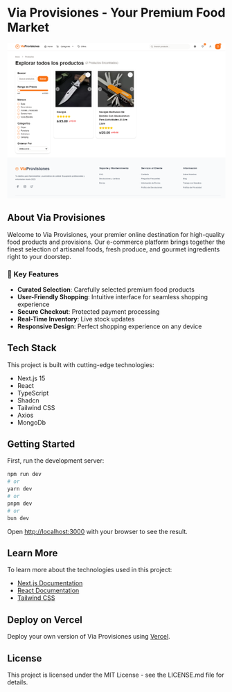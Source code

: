 # Via Provisiones - Your Premium Food Market

![Via Provisiones Store](./public/image.png)

## About Via Provisiones

Welcome to Via Provisiones, your premier online destination for high-quality food products and provisions. Our e-commerce platform brings together the finest selection of artisanal foods, fresh produce, and gourmet ingredients right to your doorstep.

### 🌟 Key Features

- **Curated Selection**: Carefully selected premium food products
- **User-Friendly Shopping**: Intuitive interface for seamless shopping experience
- **Secure Checkout**: Protected payment processing
- **Real-Time Inventory**: Live stock updates
- **Responsive Design**: Perfect shopping experience on any device

## Tech Stack

This project is built with cutting-edge technologies:

- Next.js 15
- React
- TypeScript
- Shadcn
- Tailwind CSS
- Axios
- MongoDb

## Getting Started

First, run the development server:

```bash
npm run dev
# or
yarn dev
# or
pnpm dev
# or
bun dev
```

Open [http://localhost:3000](http://localhost:3000) with your browser to see the result.

## Learn More

To learn more about the technologies used in this project:

- [Next.js Documentation](https://nextjs.org/docs)
- [React Documentation](https://reactjs.org/)
- [Tailwind CSS](https://tailwindcss.com/)

## Deploy on Vercel

Deploy your own version of Via Provisiones using [Vercel](https://vercel.com/new?utm_medium=default-template&filter=next.js).

## License

This project is licensed under the MIT License - see the LICENSE.md file for details.